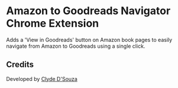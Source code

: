 # Amazon to Goodreads Navigator Chrome Extension
Adds a 'View in Goodreads' button on Amazon book pages to easily navigate from Amazon to Goodreads using a single click.

## Credits
Developed by [Clyde D'Souza](https://clydedsouza.net/)